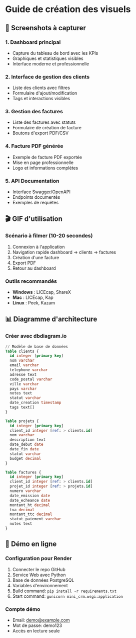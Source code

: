 # Guide de création des visuels

## 📸 Screenshots à capturer

### 1. Dashboard principal

- Capture du tableau de bord avec les KPIs
- Graphiques et statistiques visibles
- Interface moderne et professionnelle

### 2. Interface de gestion des clients

- Liste des clients avec filtres
- Formulaire d'ajout/modification
- Tags et interactions visibles

### 3. Gestion des factures

- Liste des factures avec statuts
- Formulaire de création de facture
- Boutons d'export PDF/CSV

### 4. Facture PDF générée

- Exemple de facture PDF exportée
- Mise en page professionnelle
- Logo et informations complètes

### 5. API Documentation

- Interface Swagger/OpenAPI
- Endpoints documentés
- Exemples de requêtes

## 🎬 GIF d'utilisation

### Scénario à filmer (10-20 secondes)

1. Connexion à l'application
2. Navigation rapide dashboard → clients → factures
3. Création d'une facture
4. Export PDF
5. Retour au dashboard

### Outils recommandés

- **Windows** : LICEcap, ShareX
- **Mac** : LICEcap, Kap
- **Linux** : Peek, Kazam

## 📊 Diagramme d'architecture

### Créer avec dbdiagram.io

```sql
// Modèle de base de données
Table clients {
  id integer [primary key]
  nom varchar
  email varchar
  telephone varchar
  adresse text
  code_postal varchar
  ville varchar
  pays varchar
  notes text
  statut varchar
  date_creation timestamp
  tags text[]
}

Table projets {
  id integer [primary key]
  client_id integer [ref: > clients.id]
  nom varchar
  description text
  date_debut date
  date_fin date
  statut varchar
  budget decimal
}

Table factures {
  id integer [primary key]
  client_id integer [ref: > clients.id]
  projet_id integer [ref: > projets.id]
  numero varchar
  date_emission date
  date_echeance date
  montant_ht decimal
  tva decimal
  montant_ttc decimal
  statut_paiement varchar
  notes text
}
```

## 🚀 Démo en ligne

### Configuration pour Render

1. Connecter le repo GitHub
2. Service Web avec Python
3. Base de données PostgreSQL
4. Variables d'environnement
5. Build command: `pip install -r requirements.txt`
6. Start command: `gunicorn mini_crm.wsgi:application`

### Compte démo

- Email: demo@example.com
- Mot de passe: demo123
- Accès en lecture seule
